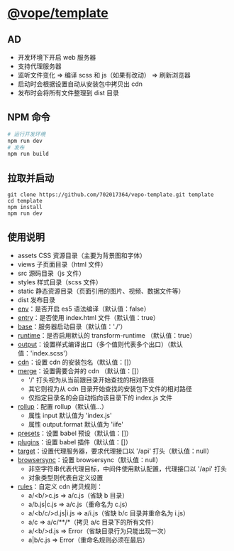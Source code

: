 # [@vope/template](https://github.com/702017364/vepo-template.git)

## AD
* 开发环境下开启 web 服务器
* 支持代理服务器
* 监听文件变化 => 编译 scss 和 js（如果有改动） => 刷新浏览器
* 启动时会根据设置自动从安装包中拷贝出 cdn
* 发布时会将所有文件整理到 dist 目录

## NPM 命令
```bash
# 运行开发环境
npm run dev
# 发布
npm run build
```

## 拉取并启动
```
git clone https://github.com/702017364/vepo-template.git template
cd template
npm install
npm run dev
```

## 使用说明
* assets CSS 资源目录（主要为背景图和字体）
* views 子页面目录（html 文件）
* src 源码目录（js 文件）
* styles 样式目录（scss 文件）
* static 静态资源目录（页面引用的图片、视频、数据文件等）
* dist 发布目录
* [env](template.json)：是否开启 es5 语法编译（默认值：false）
* [entry](template.json)：是否使用 index.html 文件（默认值：true）
* [base](template.json)：服务器启动目录（默认值：'./'）
* [runtime](template.json)：是否启用默认的 transform-runtime （默认值：true）
* [output](template.json)：设置样式编译出口（多个值则代表多个出口）（默认值：'index.scss'）
* [cdn](template.json)：设置 cdn 的安装包名（默认值：[]）
* [merge](template.json)：设置需要合并的 cdn （默认值：[]）
  - '/' 打头视为从当前跟目录开始查找的相对路径
  - 其它则视为从 cdn 目录开始查找的安装包下文件的相对路径
  - 仅指定目录名的会自动指向该目录下的 index.js 文件
* [rollup](template.json)：配置 rollup（默认值...）
  - 属性 input 默认值为 'index.js'
  - 属性 output.format 默认值为 'iife'
* [presets](template.json)：设置 babel 预设（默认值：[]）
* [plugins](template.json)：设置 babel 插件（默认值：[]）
* [target](template.json)：设置代理服务器，要求代理接口以 '/api' 打头（默认值：null）
* [browsersync](template.json)：设置 browsersync（默认值：null）
  - 非空字符串代表代理目标，中间件使用默认配置，代理接口以 '/api' 打头
  - 对象类型则代表自定义设置
* [rules](template.json)：自定义 cdn 拷贝规则：
  - a/<b\/>c.js => a/c.js（省缺 b 目录）
  - a/b.js|c.js => a/c.js（重命名为 c.js）
  - a/<b\/c/>d.js|i.js => a/i.js（省缺 b/c 目录并重命名为 i.js）
  - a/c => a/c/**/*（拷贝 a/c 目录下的所有文件）
  - a/<b\/><c/>d.js => Error（省缺目录行为只能出现一次）
  - a|b/c.js => Error（重命名规则必须在最后）